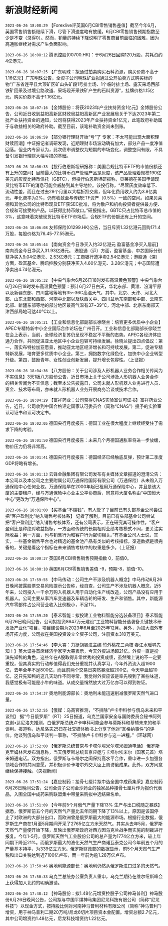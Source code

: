 # 新浪财经新闻
`2023-06-26 18:08:29` 【Forexlive评英国6月CBI零售销售差值】截至今年6月，英国零售销售额继续下滑，尽管下滑速度略有放缓。6月CBI零售销售预期指数至少是不变（录得0）。然而，销量的持续下降说明了零售商目前面临的困难，因为高通胀继续对需求产生负面影响。

`2023-06-26 18:08:12` 腾讯控股(00700.HK)：于6月26日回购120万股，共耗资约4亿港元。

`2023-06-26 18:07:25` 【广东明珠：拟通过拍卖购买石料资源，购买价款不高于1.16亿元】广东明珠公告，全资子公司明珠矿业拟通过公开拍卖方式购买标的物“广东省连平县大顶矿区矿山头矿段1号排土场、1个临时排土场、露天采场西部铁矿回采及过境公路改道、采场现开采铁矿产生的石料资源”，挂牌价格1.15亿元，购买价款不高于1.16亿元。

`2023-06-26 18:07:16` 【金博股份：将获2023年产业扶持资金1亿元】金博股份公告，公司近日收到益阳高新区财政局益阳高新区产业发展局关于下达2023年第二批产业扶持资金的通知，公司将获得2023年产业扶持资金1亿元，此笔政府补助属于与收益相关的政府补助。截至目前，该笔补助资金尚未到账。

`2023-06-26 18:06:59` 【部分银行理财开始“亏”了 专家：不太可能出现大面积理财赎回潮】中证报记者调研发现，近期理财市场波动确有加大，部分产品一度净值回落。但业内专家认为，此次债市调整仅为短期的市场变化，调整空间有限，不具备引发银行理财大幅亏损的基础。

`2023-06-26 18:06:33` 【投行伯恩斯坦研报称：美国合规比特币ETF的市值份额还有上升的空间】目前最大的比特币资产管理产品是灰度，该产品管理着规模190亿美元的灰度比特币信托（GBTC），但投行伯恩斯坦研报称，贝莱德在美国申请现货比特币ETF的消息可能会威胁到其主导地位。该投行称，“尽管灰度效率低下、流动性差，而且在过去28个月里以大幅折扣交易，但年化费用收入约为3.8亿美元，年化费率为2%，仍有收敛至与传统ETF资产（0.5%）一致的空间。如果贝莱德和其他公司的比特币现货ETF获SEC批准，将为散户和机构投资者提供最方便、合规和可接受的产品，以获得比特币敞口。”研报指出，GBTC只占比特币总市值的3%，这意味着突破现货比特币ETF市场后，合规ETF的份额还有上升的空间。

`2023-06-26 18:06:08` 友邦保险(01299.HK)公告，当日斥资1.32亿港元回购171.4万股，每股价格为76.45-77.55港元。

`2023-06-26 18:05:44` 【南向资金今日净买入约32亿港元 盈富基金净买入居前】南向资金今日净买入31.93亿港元。 港股通（沪）方面，盈富基金、中芯国际分别获净买入9.04亿港元、2.53亿港元；工商银行遭净卖2.54亿港元；港股通（深）方面，盈富基金、腾讯控股分别获净买入4.60亿港元、3.28亿港元；中芯国际遭净卖出4.74亿港元。

`2023-06-26 18:05:32` 【中央气象台6月26日18时发布高温黄色预警】中央气象台6月26日18时发布高温黄色预警：预计6月27日白天，华北东部、黄淮、汾渭平原以及新疆东部、四川盆地等地有35~36C高温天气，其中，北京、天津、河北大部、山东北部和西部、河南中北部以及陕西关中、四川盆地东南部和中部、云南东北部、新疆东部等地的部分地区最高气温有37~39”C，河北中部、北京东南部天津西部局地可达40°C以上。

`2023-06-26 18:05:21` 【工业和信息化部副部长徐晓兰：培育更多优质中小企业】 APEC专精特新中小企业国际合作论坛在广州召开。工业和信息化部副部长徐晓兰在会上表示，当前，全球经济复苏仍呈现不稳定不平衡的态势。APEC各经济体应通力合作，共同促进亚太地区中小企业包容可持续发展。徐晓兰提出四点倡议：第一，落实布特拉加亚愿景，推动亚太地区经济增长和可持续发展。第二，促进专精特新发展，培育更多优质中小企业。第三，拥抱数字化绿色化，加快中小企业转型升级。第四，鼓励青年、女性创业创新发展，提升增长包容性。（上证报）

`2023-06-26 18:04:36` 【八方股份：关于公司涉及人形机器人业务合作相关传闻为不实信息】3天1板八方股份公告，近日市场上关于公司涉及人形机器人业务合作的相关传闻为不实信息；截至本公告披露日，公司未就人形机器人业务进行人员、资金、技术等布局，亦未就人形机器人业务开展商务洽谈或技术合作。

`2023-06-26 18:04:29` 【富祥药业：公司获得CNAS实验室认可证书】富祥药业公告，近日，公司收到中国合格评定国家认可委员会（简称“CNAS”）授予的实验室认可证书和认可决定书。

`2023-06-26 18:02:05` 德国央行月度报告：德国工业在很大程度上继续经受住了需求下降的考验。

`2023-06-26 18:01:50` 德国央行月度报告：未来几个月德国通胀率将进一步放缓，物价压力仍将非常高。

`2023-06-26 18:01:41` 德国央行月度报告：德国经济已经触底反弹，预计第二季度GDP将略有增长。

`2023-06-26 18:01:13` 云锋金融集团有限公司发布有关媒体文章报道的澄清公告：本公司以及本公司之主要附属公司万通保险国际有限公司（万通保险）从未购入万通保险中心任何业权。万通保险早在2000年起已租用万通保险中心，并且是该大厦的主要租户，经与万通保险中心业主公平协商后，同意将大厦名称由“中国恒大中心”更改为“万通保险中心”。

`2023-06-26 18:01:00` 【买基金“不赚钱”，有人管了？目前已有头部基金公司尝试把“客户盈利比”纳入销售考核体系】 记者了解到，目前已有头部基金公司尝试把“客户盈利比”纳入销售考核体系，还有公司表示，正在研究其可操作性。“客户盈利比是种绝对收益指标，一方面和传统的长期相对业绩考核模式不同，更关注实际收益；另一方面，也与销售行为和客户行为密切相关。”有基金公司人士说，其实，一些基金销售平台也对精选的基金池产品有类似的考核指标，渠道数据是很完备的，关键是看这个指标在未来销售考核中的权重是多少。（上证报）

`2023-06-26 18:00:37` 英国6月CBI零售销售预期指数 0，前值0。

`2023-06-26 18:00:10` 英国6月CBI零售销售差值 -9，预期-8，前值-10。

`2023-06-26 17:59:55` 【中马传动：公司生产不涉及机器人概念】中马传动6月26日晚间披露股票交易风险提示公告称，经自查，公司生产不涉及机器人概念，近5年来，公司投入一千余万购入机器人用于自动化生产线改造，公司产品没有应用于机器人。公司主要从事汽车变速器及车辆齿轮的研发、生产和销售。其中，新能源汽车零部件占公司营业收入比例极小，不足1%。

`2023-06-26 17:59:20` 【泰禾智能：拟投建工业物料智能分选装备项目】泰禾智能6月26日晚间公告，公司拟投资8647万元建设“工业物料智能分选装备关键技术研发及产业化”项目，项目建设期为2023年6月至2025年12月。另外，为加大海外市场开拓力度，公司拟在美国投资设立全资子公司，注册资本310万美元。

`2023-06-26 17:54:46` 【李大霄：力挺胡锡进主编 竹外桃花三两枝 春江水暖鸭先知！】英大证券首席经济学家李大霄表示，今天外资进场超21亿。外资一直是扮演先知鸭的角色，这些年在A股取得非常优秀的投资成绩，虽然嘴上说的不一定要重视，但其真实的行动却值得我们充分重视并认真学习，今年外资流入超1900亿，去年全年不足800亿，而且前两个交易日突然暴涨超200亿，今天早盘超10亿，这只先知鸭的这几天动作不同寻常，我觉得外资应该是率先嗅到了某些味道，我感觉极有可能是小牛的味道。从成交量悄然放大过万亿亦可以得到佐证。

`2023-06-26 17:54:37` 奥地利能源部长：奥地利未能迅速削减俄罗斯天然气进口量。

`2023-06-26 17:52:55` 【俄媒：乌高官推测，“不排除”卢卡申科参与俄乌未来和平谈判】 据“今日俄罗斯”（RT）25日报道，乌克兰国家安全与国防委员会秘书阿列克谢•达尼洛夫推测，白俄罗斯总统卢卡申科可能会参与莫斯科和基辅未来的和平谈判。报道称，达尼洛夫25日在社交媒体脸书上分享了他对“瓦格纳事件”的评价。他谈到俄乌和平谈判一事称，“不排除卢卡申科参与这一进程。”（环球网）

`2023-06-26 17:52:00` 【俄罗斯总统普京与卡塔尔埃米尔塔米姆通电话】 俄罗斯克里姆林宫发布消息称，当天俄罗斯总统普京应邀与卡塔尔埃米尔（国家元首）塔米姆通电话。双方指出，俄罗斯与卡塔尔之间保持高水平合作，重申进一步加强各领域合作的共同意愿，并积极评价卡塔尔外交大臣上周访俄成果。此外，双方同意继续保持接触。（央视新闻）

`2023-06-26 17:51:24` 【嘉应制药：接骨七厘片拟中选全国中成药集采】嘉应制药6月26日晚间公告，公司全资子公司金沙药业的独家品种接骨七厘片作为报价代表品，入围全国中成药采购联盟集中带量采购拟中选结果名单。

`2023-06-26 17:51:09` 【今年前5个月俄气产量下降13% 生产与出口税随之暴跌】据悉，俄罗斯前五个月的天然气产量比去年同期下降了13%以上，原因是该国停止了对欧洲的大部分出口，而欧洲曾是俄罗斯最大的能源市场。根据行业数据，俄罗斯生产商在1月至5月期间开采了2765亿立方米天然气。其实从去年5月，俄罗斯天然气产量便开始下降，反映出俄罗斯政府对西方因乌克兰战争而实施的制裁进行报复。今年1-5月，俄罗斯天然气工业股份公司的总产量为1774亿立方米，较上年同期下降近21%。而俄罗斯最大的液化天然气生产商诺瓦泰克公司今年前五个月的产量基本持平，为339亿立方米。俄罗斯财政部的数据显示，前5个月天然气生产税和出口关税达到近7100亿卢布，而一年前为逾1.28万亿卢布。

`2023-06-26 17:50:46` 奥地利能源部长：奥地利仍然从俄罗斯进口过多的天然气。

`2023-06-26 17:50:33` 乌克兰总统办公室负责人重申，乌克兰期待在维尔纽斯峰会上获得加入北约的明确邀请。

`2023-06-26 17:48:12` 【神马股份：拟1.48亿元增资控股子公司神马普利】神马股份6月26日晚间公告，公司拟与中国平煤神马集团尼龙科技有限公司（简称“尼龙科技”）以现金方式，按持股比例对河南神马普利材料有限公司（简称“神马普利”）增资，用于神马普利二期20万吨/尼龙6切片项目资本金配置。增资总额2.7亿元，其中公司增资约1.48亿元，尼龙科技增资约1.22亿元。

